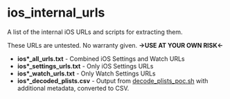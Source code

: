 # ios_internal_urls
A list of the internal iOS URLs and scripts for extracting them.

These URLs are untested. No warranty given. **->USE AT YOUR OWN RISK<-**

* **ios\*_all_urls.txt** - Combined iOS Settings and Watch URLs
* **ios\*_settings_urls.txt** - Only iOS Settings URLs
* **ios\*_watch_urls.txt** - Only Watch Settings URLs
* **ios\*_decoded_plists.csv** - Output from [decode_plists_poc.sh](https://github.com/OMGnotThatGuy/ios_internal_urls/tree/main/decode_plists_poc.sh) with additional metadata, converted to CSV.
